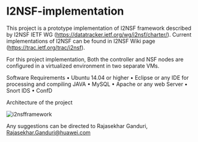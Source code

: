 # I2NSF-implementation

This project is a prototype implementation of I2NSF framework described by I2NSF IETF WG (https://datatracker.ietf.org/wg/i2nsf/charter/). Current implementations of I2NSF can be found in I2NSF Wiki page (https://trac.ietf.org/trac/i2nsf).

For this project implementation,
Both the controller and NSF nodes are configured in a virtualized environment in two separate VMs.

Software Requirements
•	Ubuntu 14.04 or higher
•	Eclipse or any IDE for processing and compiling JAVA
•	MySQL 
•	Apache or any web Server 
•	Snort IDS
•	ConfD

Architecture of the project 

![i2nsfframework](https://cloud.githubusercontent.com/assets/11450844/23480614/2d91f242-fe8e-11e6-9a81-fc2537c1fb6e.PNG)

Any suggestions can be directed to Rajasekhar Ganduri, Rajasekhar.Ganduri@huawei.com
